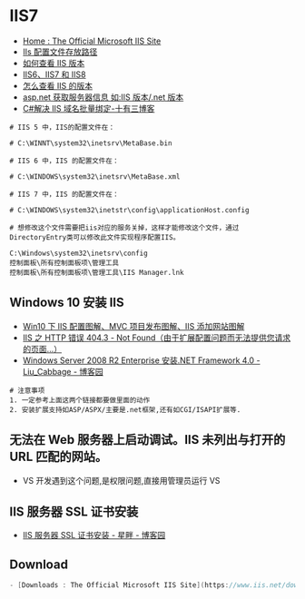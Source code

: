 # IIS7

- [Home : The Official Microsoft IIS Site](https://www.iis.net/)
- [IIs 配置文件存放路径](https://www.cnblogs.com/xienb/p/3456379.html)
- [如何查看 IIS 版本](https://jingyan.baidu.com/article/09ea3ede06c2ebc0aede3926.html)
- [IIS6、IIS7 和 IIS8](https://blog.csdn.net/zhangge3663/article/details/83539380)
- [怎么查看 IIS 的版本](http://ask.zol.com.cn/x/5538655.html)
- [asp.net 获取服务器信息 如:IIS 版本/.net 版本](https://blog.csdn.net/zhifeiya/article/details/41789659)
- [C#解决 IIS 域名批量绑定-十有三博客](https://shiyousan.com/post/636022975388168065)

```shell
# IIS 5 中，IIS的配置文件在：

# C:\WINNT\system32\inetsrv\MetaBase.bin

# IIS 6 中，IIS 的配置文件在：

# C:\WINDOWS\system32\inetsrv\MetaBase.xml

# IIS 7 中，IIS 的配置文件在：

# C:\WINDOWS\system32\inetstr\config\applicationHost.config

# 想修改这个文件需要把iis对应的服务关掉，这样才能修改这个文件，通过DirectoryEntry类可以修改此文件实现程序配置IIS。
```

```shell
C:\Windows\system32\inetsrv\config
控制面板\所有控制面板项\管理工具
控制面板\所有控制面板项\管理工具\IIS Manager.lnk
```

## Windows 10 安装 IIS

- [Win10 下 IIS 配置图解、MVC 项目发布图解、IIS 添加网站图解](https://www.cnblogs.com/zhao123/p/5588888.html)
- [IIS 之 HTTP 错误 404.3 - Not Found（由于扩展配置问题而无法提供您请求的页面...）](https://www.cnblogs.com/xinaixia/p/4460690.html)
- [Windows Server 2008 R2 Enterprise 安装.NET Framework 4.0 - Liu_Cabbage - 博客园](https://www.cnblogs.com/baocaige/p/10027434.html)

```shell
# 注意事项
1. 一定参考上面这两个链接都要做里面的动作
2. 安装扩展支持如ASP/ASPX/主要是.net框架,还有如CGI/ISAPI扩展等.

```

## 无法在 Web 服务器上启动调试。IIS 未列出与打开的 URL 匹配的网站。

- VS 开发遇到这个问题,是权限问题,直接用管理员运行 VS

## IIS 服务器 SSL 证书安装

- [IIS 服务器 SSL 证书安装 - 星畔 - 博客园](https://www.cnblogs.com/raincedar/p/10129717.html)

## Download

```c#
- [Downloads : The Official Microsoft IIS Site](https://www.iis.net/downloads)

```
